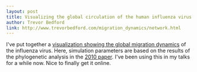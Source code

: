 ```yaml
---
layout: post
title: Visualizing the global circulation of the human influenza virus
author: Trevor Bedford
link: http://www.trevorbedford.com/migration_dynamics/network.html
---
```


I've put together a [visualization showing the global migration dynamics](http://www.trevorbedford.com/migration_dynamics/network.html) of the influenza virus.  Here, simulation parameters are based on the results of the phylogenetic analysis in the [2010 paper](/papers/bedford-2010-global/).  I've been using this in my talks for a while now.  Nice to finally get it online.

